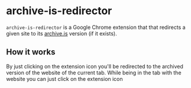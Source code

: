 # archive-is-redirector
`archive-is-redirector` is a Google Chrome extension that that redirects a given site to its [archive.is](https://archive.is/) version (if it exists).

## How it works
By just clicking on the extension icon you'll be redirected to the archived version of the website of the current tab.
While being in the tab with the website you can just click on the extension icon 